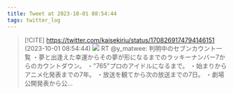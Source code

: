 ```yaml
---
title: Tweet at 2023-10-01 08:54:44
tags: twitter_log
---
```


> [!CITE] https://twitter.com/kaisekiriu/status/1708269174794146151 (2023-10-01 08:54:44)
> ![](https://twitter.com/kaisekiriu/status/1708269174794146151)
> RT @y_matwee: 判明中のセブンカウント一覧
> ・夢と出逢えた幸運からその夢が形になるまでのラッキーナンバー7からのカウントダウン。
> ・"765"プロのアイドルになるまで。
> ・始まりからアニメ化発表までの7年。
> ・放送を観てから次の放送までの7日。
> ・劇場公開発表から公…
